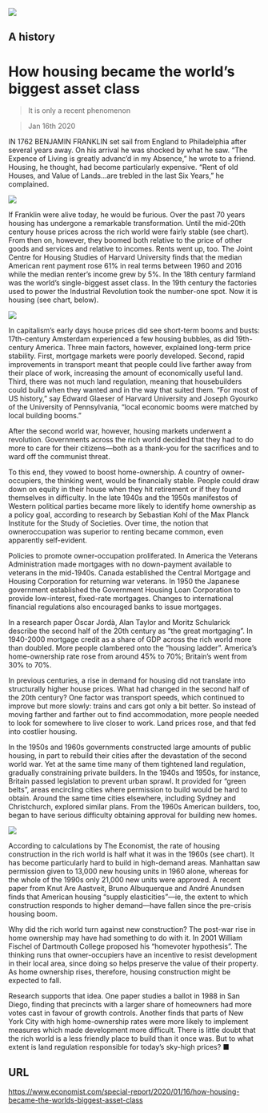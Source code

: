 ![](./images/20200118_SRP078_0.jpg)

## A history

# How housing became the world’s biggest asset class

> It is only a recent phenomenon

> Jan 16th 2020

IN 1762 BENJAMIN FRANKLIN set sail from England to Philadelphia after several years away. On his arrival he was shocked by what he saw. “The Expence of Living is greatly advanc’d in my Absence,” he wrote to a friend. Housing, he thought, had become particularly expensive. “Rent of old Houses, and Value of Lands…are trebled in the last Six Years,” he complained.



![](./images/20200118_SRC521.png)

If Franklin were alive today, he would be furious. Over the past 70 years housing has undergone a remarkable transformation. Until the mid-20th century house prices across the rich world were fairly stable (see chart). From then on, however, they boomed both relative to the price of other goods and services and relative to incomes. Rents went up, too. The Joint Centre for Housing Studies of Harvard University finds that the median American rent payment rose 61% in real terms between 1960 and 2016 while the median renter’s income grew by 5%. In the 18th century farmland was the world’s single-biggest asset class. In the 19th century the factories used to power the Industrial Revolution took the number-one spot. Now it is housing (see chart, below).



![](./images/20200118_SRC514.png)

In capitalism’s early days house prices did see short-term booms and busts: 17th-century Amsterdam experienced a few housing bubbles, as did 19th-century America. Three main factors, however, explained long-term price stability. First, mortgage markets were poorly developed. Second, rapid improvements in transport meant that people could live farther away from their place of work, increasing the amount of economically useful land. Third, there was not much land regulation, meaning that housebuilders could build when they wanted and in the way that suited them. “For most of US history,” say Edward Glaeser of Harvard University and Joseph Gyourko of the University of Pennsylvania, “local economic booms were matched by local building booms.”

After the second world war, however, housing markets underwent a revolution. Governments across the rich world decided that they had to do more to care for their citizens—both as a thank-you for the sacrifices and to ward off the communist threat.

To this end, they vowed to boost home-ownership. A country of owner-occupiers, the thinking went, would be financially stable. People could draw down on equity in their house when they hit retirement or if they found themselves in difficulty. In the late 1940s and the 1950s manifestos of Western political parties became more likely to identify home ownership as a policy goal, according to research by Sebastian Kohl of the Max Planck Institute for the Study of Societies. Over time, the notion that owneroccupation was superior to renting became common, even apparently self-evident.

Policies to promote owner-occupation proliferated. In America the Veterans Administration made mortgages with no down-payment available to veterans in the mid-1940s. Canada established the Central Mortgage and Housing Corporation for returning war veterans. In 1950 the Japanese government established the Government Housing Loan Corporation to provide low-interest, fixed-rate mortgages. Changes to international financial regulations also encouraged banks to issue mortgages.

In a research paper Òscar Jordà, Alan Taylor and Moritz Schularick describe the second half of the 20th century as “the great mortgaging”. In 1940-2000 mortgage credit as a share of GDP across the rich world more than doubled. More people clambered onto the “housing ladder”. America’s home-ownership rate rose from around 45% to 70%; Britain’s went from 30% to 70%.

In previous centuries, a rise in demand for housing did not translate into structurally higher house prices. What had changed in the second half of the 20th century? One factor was transport speeds, which continued to improve but more slowly: trains and cars got only a bit better. So instead of moving farther and farther out to find accommodation, more people needed to look for somewhere to live closer to work. Land prices rose, and that fed into costlier housing.

In the 1950s and 1960s governments constructed large amounts of public housing, in part to rebuild their cities after the devastation of the second world war. Yet at the same time many of them tightened land regulation, gradually constraining private builders. In the 1940s and 1950s, for instance, Britain passed legislation to prevent urban sprawl. It provided for “green belts”, areas encircling cities where permission to build would be hard to obtain. Around the same time cities elsewhere, including Sydney and Christchurch, explored similar plans. From the 1960s American builders, too, began to have serious difficulty obtaining approval for building new homes.



![](./images/20200118_SRC522.png)

According to calculations by The Economist, the rate of housing construction in the rich world is half what it was in the 1960s (see chart). It has become particularly hard to build in high-demand areas. Manhattan saw permission given to 13,000 new housing units in 1960 alone, whereas for the whole of the 1990s only 21,000 new units were approved. A recent paper from Knut Are Aastveit, Bruno Albuquerque and André Anundsen finds that American housing “supply elasticities”—ie, the extent to which construction responds to higher demand—have fallen since the pre-crisis housing boom.

Why did the rich world turn against new construction? The post-war rise in home ownership may have had something to do with it. In 2001 William Fischel of Dartmouth College proposed his “homevoter hypothesis”. The thinking runs that owner-occupiers have an incentive to resist development in their local area, since doing so helps preserve the value of their property. As home ownership rises, therefore, housing construction might be expected to fall.

Research supports that idea. One paper studies a ballot in 1988 in San Diego, finding that precincts with a larger share of homeowners had more votes cast in favour of growth controls. Another finds that parts of New York City with high home-ownership rates were more likely to implement measures which made development more difficult. There is little doubt that the rich world is a less friendly place to build than it once was. But to what extent is land regulation responsible for today’s sky-high prices? ■

## URL

https://www.economist.com/special-report/2020/01/16/how-housing-became-the-worlds-biggest-asset-class

